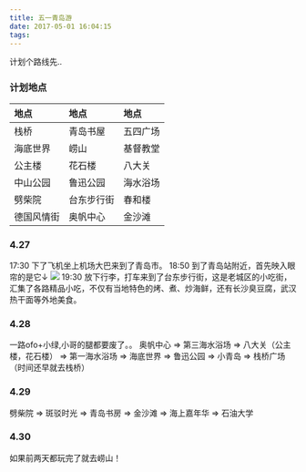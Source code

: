 ```yaml
---
title: 五一青岛游
date: 2017-05-01 16:04:15
tags:
---
```

计划个路线先..

<!--more-->



### 计划地点
| 地点 | 地点     |地点     |
| :------------- | :------------- |:------------- |
| 栈桥       | 青岛书屋       |五四广场   |
| 海底世界       | 崂山       |基督教堂   |
| 公主楼       | 花石楼       |八大关   |
| 中山公园       | 鲁迅公园       |海水浴场   |
| 劈柴院       | 台东步行街       |春和楼   |
| 德国风情街       | 奥帆中心       |金沙滩   |


### 4.27
  17:30 下了飞机坐上机场大巴来到了青岛市。
  18:50 到了青岛站附近，首先映入眼帘的是它↓
  ![](http://xuncs.cn/qingdao/IMG_20170427_183143.jpg)
  19:30 放下行李，打车来到了台东步行街，这是老城区的小吃街，汇集了各路精品小吃，不仅有当地特色的烤、煮、炒海鲜，还有长沙臭豆腐，武汉热干面等外地美食。

### 4.28
  一路ofo+小绿,小哥的腿都要废了。。
  奥帆中心 => 第三海水浴场 => 八大关（公主楼，花石楼） => 第一海水浴场 => 海底世界
  => 鲁迅公园 => 小青岛 => 栈桥广场（时间还早就去栈桥）

### 4.29
  劈柴院 => 斑驳时光 => 青岛书房 => 金沙滩 => 海上嘉年华 => 石油大学
### 4.30
  如果前两天都玩完了就去崂山！
